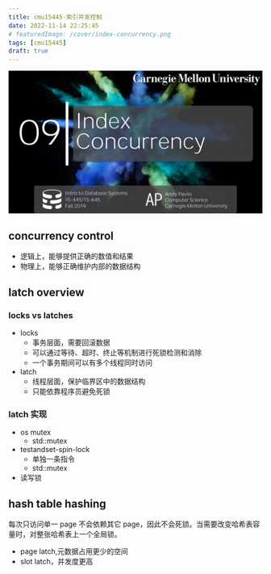 ```yaml
---
title: cmu15445-索引并发控制
date: 2022-11-14 22:25:45
# featuredImage: /cover/index-concurrency.png
tags: [cmu15445]
draft: true
---
```


<img src="/cover/index-concurrency.png"/>

## concurrency control

- 逻辑上，能够提供正确的数值和结果
- 物理上，能够正确维护内部的数据结构

## latch overview

### locks vs latches

- locks
  - 事务层面，需要回滚数据
  - 可以通过等待、超时、终止等机制进行死锁检测和消除
  - 一个事务期间可以有多个线程同时访问
- latch
  - 线程层面，保护临界区中的数据结构
  - 只能依靠程序员避免死锁

### latch 实现

- os mutex
  - std::mutex
- testandset-spin-lock
  - 单独一条指令
  - std::mutex<T>
- 读写锁

## hash table hashing

每次只访问单一 page 不会依赖其它 page，因此不会死锁。当需要改变哈希表容量时，对整张哈希表上一个全局锁。

- page latch,元数据占用更少的空间
- slot latch，并发度更高

